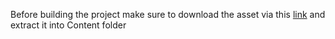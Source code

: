 Before building the project make sure to download the asset via this [link](https://drive.google.com/file/d/1gsg3ypN5_mjBI_5fK1cgPjYGrqMTXTay/view?usp=sharing) and extract it into Content folder